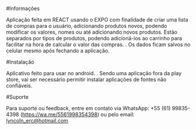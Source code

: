 #Informações

Aplicação feita em REACT usando o EXPO com finalidade de criar uma lista de compras para o usuário, adicionando produtos novos, podendo modificar os valores, nomes ou até adicionando novos
produtos. Estão separados por tipos de produtos, podendo adicioná-los ao carrinho para facilitar na hora de calcular o valor das compras.
.
Os dados ficam salvos no celular mesmo após fechando a aplicação.

#Instalação

Aplicativo feito para usar no android.
.
Sendo uma aplicação fora da play store, vai ser necessário permitir instalar aplicações de fontes não confiáveis.


#Suporte

Para suporte ou feedback, entre em contato via WhatsApp: +55 (61) 99835-4398 (https://wa.me/5561998354398)
ou pelo email: lyncoln_erc@hotmail.com

